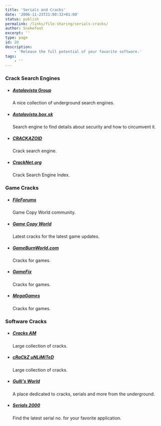 ```yaml
---
title: 'Serials and Cracks'
date: '2006-11-23T21:00:32+01:00'
status: publish
permalink: /links/file-sharing/serials-cracks/
author: Snakefoot
excerpt: ''
type: page
id: 20
description:
    - 'Release the full potential of your favorite software.'
tags:
    - ''
---
```


### Crack Search Engines

-   ##### [Astalavista Group](http://www.astalavista.com/ "A nice collection of underground search engines.")

    A nice collection of underground search engines.
-   ##### [Astalavista.box.sk](http://astalavista.box.sk/ "Search engine to find details about security and how to circumvent it.")

    Search engine to find details about security and how to circumvent it.
-   ##### [CRACKAZOID](http://crackazoid.com/ "Crack search engine.")

    Crack search engine.
-   ##### [CrackNet.org](http://www.cracknet.org/ "Crack Search Engine Index.")

    Crack Search Engine Index.

### Game Cracks

-   ##### [FileForums](http://www.fileforums.com/ "Game Copy World community.")

    Game Copy World community.
-   ##### [Game Copy World](http://www.gamecopyworld.com/ "Latest cracks for the latest game updates.")

    Latest cracks for the latest game updates.
-   ##### [GameBurnWorld.com](http://gameburnworld.com/ "Cracks for games.")

    Cracks for games.
-   ##### [GameFix](http://go.to/gamefix/ "Cracks for games.")

    Cracks for games.
-   ##### [MegaGames](http://megagames.com/gcracks.html "Cracks for games.")

    Cracks for games.

### Software Cracks

-   ##### [Cracks AM](http://www.cracks.am/ "Large collection of cracks.")

    Large collection of cracks.
-   ##### [cRaCkZ uNLiMiTeD](http://www.crackz.ws/ "Large collection of cracks.")

    Large collection of cracks.
-   ##### [Gulli's World](http://www.gulli.com/ "A place dedicated to cracks, serials and more from the underground.")

    A place dedicated to cracks, serials and more from the underground.
-   ##### [Serials 2000](http://www.serialz.to/ "Find the latest serial no. for your favorite application.")

    Find the latest serial no. for your favorite application.